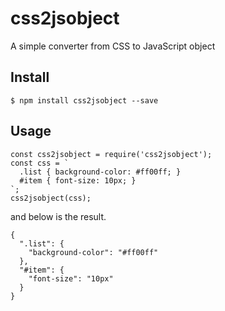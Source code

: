 # css2jsobject
A simple converter from CSS to JavaScript object

## Install

```
$ npm install css2jsobject --save
```

## Usage

```
const css2jsobject = require('css2jsobject');
const css = `
  .list { background-color: #ff00ff; }
  #item { font-size: 10px; }
`;
css2jsobject(css);
```

and below is the result.

```
{
  ".list": {
    "background-color": "#ff00ff"
  },
  "#item": {
    "font-size": "10px"
  }
}
```